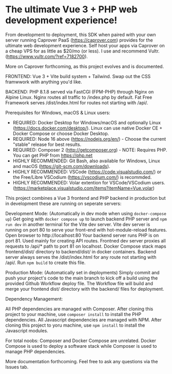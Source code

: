 # The ultimate Vue 3 + PHP web development experience!

From development to deployment, this SDK when paired with your own server running Caprover PaaS (https://caprover.com) provides for the ultimate web development experience.
Self host your apps via Caprover on a cheap VPS for as little as $20/mo (or less). I use and recommend Vultr. (https://www.vultr.com/?ref=7182700).

More on Caprover forthcoming, as this project evolves and is documented.

FRONTEND: Vue 3 + Vite build system + Tailwind. Swap out the CSS framwwork with anything you'd like.

BACKEND: PHP 8.1.8 served via FastCGI (FPM-PHP) through Nginx on Alpine Linux. Nginx routes all traffic to /index.php by default. Fat Free Framework serves /dist/index.html for routes not starting with /api/.

Prerequisites for Windows, macOS & Linux users:
  
  - REQUIRED: Docker Desktop for Windows/macOS and optionally Linux (https://docs.docker.com/desktop/). Linux can use native Docker CE + Docker Compose or choose Docker Desktop.
  - REQUIRED: Node 16 above (https://nodejs.org/en/) - Choose the current "stable" release for best results.
  - REQUIRED: Composer 2 (http://getcomposer.org) - NOTE: Requires PHP. You can get PHP from https://php.net
  - HIGHLY RECOMMENDED: Git Bash, also available for Windows, Linux and macOS (https://git-scm.com/downloads).  
  - HIGHLY RECOMMENDED: VSCode (https://code.visualstudio.com/) or the Free/Libre VSCodium (https://vscodium.com/) is recommded.
  - HIGHLY RECOMMENDED: Volar extention for VSCode/VSCodium users. (https://marketplace.visualstudio.com/items?itemName=Vue.volar)

This project combines a Vue 3 frontend and PHP backend in production but in development these are running on seperate servers:

Development Mode: (Automatically in dev mode when using `docker-compose up`)
  Get going with `docker compose up` to launch backend PHP server and `npm run dev` in another terminal for the Vite dev server.
  Vite dev server is running on port 80 to serve your front-end with hot-module-reload features. Open browser to http://localhost:80
  Your backend server runs PHP is on port 81. Used mainly for creating API routes.
  Frontned dev server proxies all requests to /api/* path to port 81 on localhost.
  Docker Compose stack maps frontend/dist/ directory to backend/dist/ in docker containers.
  Backend server always serves the /dist/index.html for any route not starting with /api/. Run `npm build` to create this file.

Production Mode: (Automatically set in deployments)
  Simply commit and push your project's code to the main branch to kick off a build using the provided Github Workflow deploy file.
  The Workflow file will build and merge your frontend dist/ directory with the backend/ files for deployment.
 
 Dependency Management:
 
   All PHP dependencies are managed with Composer. After cloning this project to your machine, use `composer install` to install the PHP dependencies.
   All Javascript dependencies are managed with NPM. After cloning this project to yoru machine, use `npm install` to install the Javascript modules.
    
 For total noobs:
  Composer and Docker Compose are unrelated. Docker Compose is used to deploy a software stack while Composer is used to manage PHP dependencies.
    
 More documentation forthcoming. Feel free to ask any questions via the Issues tab.
